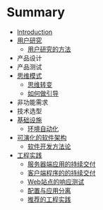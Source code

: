 # Summary

* [Introduction](README.md)
* [用户研究](user-research/README.md)
   * [用户研究的方法](user-research/yong_hu_yan_jiu_de_fang_fa.md)
* 产品设计
* 产品测试
* [思维模式](mind-set/README.md)
	* [思维转变](mind-set/be-a-good-developer.md)
	* [如何做引导](mind-set/how-to-facilitate.md)
* 非功能需求
* 技术选型
* [基础设施](infrastructure/README.md)
   * [环境自动化](infrastructure/provision.md)
* [可演化的软件架构](architecture/README.md)
   * [软件开发方法论](architecture/methodology.md)
* [工程实践](project-practises/README.md)
   * [服务器端应用的持续交付](project-practises/poor-man-ci-backend.md)
   * [客户端程序的的持续交付](project-practises/poor-man-ci-frontend.md)
   * [Web站点的响应测试](project-practises/web-performance-testing-in-ci.md)
   * [配置与应用分离](project-practises/externalize-configuration.md)
   * [推荐的工程实践](project-practises/practises.md)
